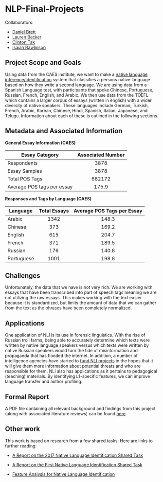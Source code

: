 # NLP-Final-Projects
Collaborators: 

* [Daniel Brett](https://github.com/dbrett90)
* [Lauren Becker](https://github.com/lnbecker)
* [Clinton Tak](https://github.com/clintontak)
* [Isaiah Rawlinson](https://github.com/irawlinson)

## Project Scope and Goals

Using data from the CAES institute, we want to make a [native language inference/identification](https://en.wikipedia.org/wiki/Native-language_identification) system that classifies a persons native language based on how they write a second language. We are using data from a Spanish Language test, with participants that spoke Chinese, Portuguese, Russian, French, English, and Arabic. We then use data from the TOEFL which contains a larger corpus of essays (written in english) with a wider diversity of native speakers. These languages include German, Turkish, French, Arabic, Korean, Chinese, Hindi, Spanish, Italian, Japanese, and Telugu. Information about each of these is outlined in the following sections. 

## Metadata and Associated Information

**General Essay Information (CAES)**


| Essay Category      | Associated Number       |
| ------------- |:-------------:|
| Respondents   | 3878 |
| Essay Samples | 3878   |
| Total POS Tags | 682172     |
|Average POS tags per essay | 175.9|

**Responses and Tags by Language (CAES)**


| Language | Total Essays  | Average POS Tags per Essay|
| ------------- |:-------------:| :-----:|
| Arabic  | 1342| 148.3 |
| Chinese | 373     |   169.2 |
| English | 615 |   204.7|
| French  | 371 | 189.5 |
| Russian | 176 | 140.8|
| Portuguese| 1001 | 198.8|



## Challenges 

Unfortunately, the data that we have is not very rich. We are working with essays that have been transcribed into part of speech tags meaning we are not utilizing the raw essays. This makes working with the text easier because it is standardized, but limits the amount of data that we can gather from the text as the phrases have been completely normalized. 

## Applications 

One application of NLI is its use in forensic linguistics. With the rise of Russian troll farms, being able to accurately determine which texts were written by native language speakers versus which texts were written by native Russian speakers would turn the tide of misinformation and propaganda that has flooded the internet. In addition, a number of intelligence agencies have started to [fund NLI projects](https://research.aston.ac.uk/portal/en/theses/linguistic-identifiers-of-l1-persian-speakers-writing-in-english(4e21bce7-f3af-47ec-8101-971a9f20b436).html) in the hopes that it will give them more information about potential threats and who are responsible for them. NLI also has applications as it pertains to pedagogical (teaching) materials. By identifying L1-specific features, we can improve language transfer and author profiling.

## Formal Report 

A PDF file containing all relevant background and findings from this project (along with associated literature reviews) can be found [here](https://github.com/ClintonTak/NLP-Final-Project/blob/master/Report%20Draft/FinalReport/NLIFinalReport.pdf). 

## Other work

This work is based on research from a few shared tasks. Here are links to further reading:

* [A Report on the 2017 Native Language Identification Shared Task](https://www.aclweb.org/anthology/W/W17/W17-5007.pdf)

* [A Report on the First Native Language Identification Shared Task](http://www.aclweb.org/anthology/W13-1706)

* [Feature Analysis for Native Language Identification](http://nlp.unibuc.ro/papers/nisioi15a.pdf) 

  ​
